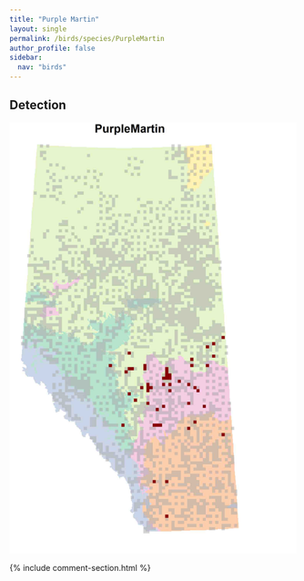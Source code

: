```yaml
---
title: "Purple Martin"
layout: single
permalink: /birds/species/PurpleMartin
author_profile: false
sidebar:
  nav: "birds"
---
```


<h2>Detection</h2>

![](/assets/images/birds/PurpleMartin/det.jpg)

{% include comment-section.html %}
